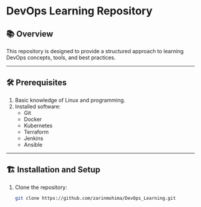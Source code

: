 # DevOps Learning Repository

## 📚 Overview
This repository is designed to provide a structured approach to learning DevOps concepts, tools, and best practices.

---

## 🛠 Prerequisites
1. Basic knowledge of Linux and programming.
2. Installed software:
   - Git
   - Docker
   - Kubernetes
   - Terraform
   - Jenkins
   - Ansible

---

## 🏗️ Installation and Setup
1. Clone the repository:
   ```bash
   git clone https://github.com/zarinmohima/DevOps_Learning.git
